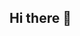 ## Hi there 👋

<!--
**SblakeUNA/SblakeUNA** is a ✨ _special_ ✨ repository because its `README.md` (this file) appears on your GitHub profile.


## 🌟 About Me
I'm currently an **Information Technology major specializing in Cybersecurity** at the University of North Alabama, graduating in December 2025. Passionate about protecting systems and building secure software, I am always looking to enhance my knowledge and apply my skills in the cybersecurity field.

## 🛠 Skills
- **Languages & Tools**: Java, Python, HTML, CSS, JavaScript, Linux, SSH, Cisco Networking
- **Frameworks**: Bootstrap 5, jQuery
- **Database Management**: SQL
- **Cybersecurity Concepts**: Secure Software Development, Threat Mitigation
- **Other Tools**: Microsoft Office Suite

## 📚 Education
- **University of North Alabama**  
  - Major: Information Technology (Cybersecurity Focus)  
  - GPA: 3.55
  - Expected Graduation: December 2025  
  - Dean’s List

## 🎓 Projects
- **Web App with Bootstrap 5 & jQuery**: A web app with a responsive layout, custom styling, and interactive JavaScript features using jQuery UI.
- **Security Coursework**: Implementing secure software and threat mitigation tactics in various projects.

## 🌱 Currently Learning
- Advanced cybersecurity techniques, secure software development, and network defense.



-->
